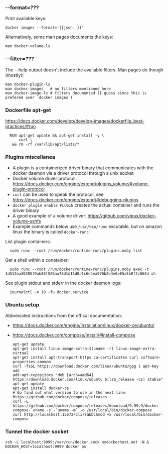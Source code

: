 ### --format=???

Print available keys:

    docker images --format='{{json .}}'
    
Alternatively, some man pages documents the keys:

    man docker-volume-ls

### --filter=???

The --help output doesn't include the available filters. Man pages do though (mostly)!

    man docker-plugin-ls
    man docker-images   # no filters mentioned here
    man docker-image-ls # filters documented (I guess since this is prefered over `docker images`) 

### Dockerfile apt-get

https://docs.docker.com/develop/develop-images/dockerfile_best-practices/#run

      RUN apt-get update && apt-get install -y \
          curl \
       && rm -rf /var/lib/apt/lists/*

### Plugins miscellanea

* A plugin is a containerized driver binary that communicates with the docker daemon via a driver protocol through a unix socket
* Docker volume driver protocol: https://docs.docker.com/engine/extend/plugins_volume/#volume-plugin-protocol
* `curl` can be used to speak the protocol, see https://docs.docker.com/engine/extend/#debugging-plugins
* `docker plugin enable PLUGIN` creates the actual container and runs the driver binary
* A good example of a volume driver: https://github.com/vieux/docker-volume-sshfs
* Example commands below use `/usr/bin/runc` excutable, but on amazon linux the binary is called `docker-runc`.

List plugin containers:

      sudo runc --root /run/docker/runtime-runc/plugins.moby list

Get a shell within a conatainer:

      sudo runc --root /run/docker/runtime-runc/plugins.moby exec -t 1d512ea36285f9ab86f526aa76d1d11d0a1c6e4ea976b2e4e6e85a5b0f2c664d sh

See plugin stdout and stderr in the docker daemon logs:

      journalctl -n 10 -fu docker.service

### Ubuntu setup

Abbreviated instructions from the offical documentation:

- https://docs.docker.com/engine/installation/linux/docker-ce/ubuntu/
- https://docs.docker.com/compose/install/#install-compose

      apt-get update
      apt-get install linux-image-extra-$(uname -r) linux-image-extra-virtual
      apt-get install apt-transport-https ca-certificates curl software-properties-common
      curl -fsSL https://download.docker.com/linux/ubuntu/gpg | apt-key add -
      add-apt-repository "deb [arch=amd64] https://download.docker.com/linux/ubuntu $(lsb_release -cs) stable"
      apt-get update
      apt-get install docker-ce
      # Go find out what version to use in the next line: https://github.com/docker/compose/releases
      curl -L https://github.com/docker/compose/releases/download/9.99.9/docker-compose-`uname -s`-`uname -m` -o /usr/local/bin/docker-compose
      curl http://localhost:15672/cli/rabbchmod +x /usr/local/bin/docker-compose

### Tunnel the docker socket

    ssh -L localhost:9999:/var/run/docker.sock mydockerhost.net -N &
    DOCKER_HOST=localhost:9999 docker ps
